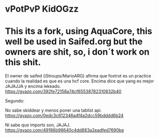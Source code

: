 # vPotPvP KidOGzz

# This its a fork, using AquaCore, this well be used in Saifed.org but the owners are shit, so, i don´t work on this shit.

El owner de saifed (iStroups/MarioARG) afirma que foxtrot es un practice cuando la realidad es que es una hcf core.
Encima dice que yang es mejor JAJAJJA y encima lekeado.
https://gyazo.com/392fe72158a74cf65538782310832b40 

Segundo:

No sabe skiddear y menos poner una tablist api.
https://gyazo.com/0edc3c612346a4f4a2dcc59bdddd6b24

Ni sabe que imports son, JAJAJ.
https://gyazo.com/49186b98640c4dd883a2eadfed7690be
